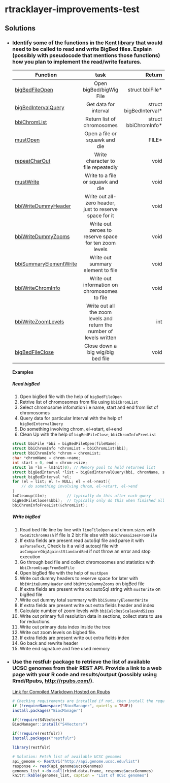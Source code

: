 # rtracklayer-improvements-test

## Solutions


- ### Identify some of the functions in the [Kent library](https://github.com/ucscGenomeBrowser/kent/tree/master/src/lib) that would need to be called to read and write BigBed files. Explain (possibly with pseudocode that mentions those functions) how you plan to implement the read/write features.

    | Function |task       | Return  |
    | ------------- |:-------------:| -----:|
    | [bigBedFileOpen](https://github.com/ucscGenomeBrowser/kent/blob/981a56e061a1e3e9a54904f09eb17832151d20be/src/lib/bigBed.c#L23)|Open bigBed/bigWig File|struct bbiFile*|
    |[bigBedIntervalQuery](https://github.com/ucscGenomeBrowser/kent/blob/0ca4edff9bd7aefe16d3af95d137f61576539929/src/lib/bigBed.c#L35)|Get data for interval|struct bigBedInterval*|
    |[bbiChromList](https://github.com/ucscGenomeBrowser/kent/blob/0ca4edff9bd7aefe16d3af95d137f61576539929/src/lib/bbiRead.c#L219)|Return list of chromosomes|struct bbiChromInfo*|
    |[mustOpen](https://github.com/ucscGenomeBrowser/kent/blob/0ca4edff9bd7aefe16d3af95d137f61576539929/src/lib/common.c#L2587)|Open a file or squawk and die|FILE*|
    |[repeatCharOut](https://github.com/ucscGenomeBrowser/kent/blob/0ca4edff9bd7aefe16d3af95d137f61576539929/src/lib/common.c#L2347)|Write character to file repeatedly|void|
    |[mustWrite](https://github.com/ucscGenomeBrowser/kent/blob/0ca4edff9bd7aefe16d3af95d137f61576539929/src/lib/common.c#L2613)|Write to a file or squawk and die|void|
    |[bbiWriteDummyHeader](https://github.com/ucscGenomeBrowser/kent/blob/0ca4edff9bd7aefe16d3af95d137f61576539929/src/lib/bbiWrite.c#L18)|Write out all-zero header, just to reserve space for it|void|
    |[bbiWriteDummyZooms](https://github.com/ucscGenomeBrowser/kent/blob/0ca4edff9bd7aefe16d3af95d137f61576539929/src/lib/bbiWrite.c#L24)|Write out zeroes to reserve space for ten zoom levels|void|
    |[bbiSummaryElementWrite](https://github.com/ucscGenomeBrowser/kent/blob/0ca4edff9bd7aefe16d3af95d137f61576539929/src/lib/bbiWrite.c#L30)|Write out summary element to file|void|
    |[bbiWriteChromInfo](https://github.com/ucscGenomeBrowser/kent/blob/0ca4edff9bd7aefe16d3af95d137f61576539929/src/lib/bbiWrite.c#L50)|Write out information on chromosomes to file|void|
    |[bbiWriteZoomLevels](https://github.com/ucscGenomeBrowser/kent/blob/0ca4edff9bd7aefe16d3af95d137f61576539929/src/lib/bbiWrite.c#L283)|Write out all the zoom levels and return the number of levels written|int|
    |[bigBedFileClose](https://github.com/ucscGenomeBrowser/kent/blob/0ca4edff9bd7aefe16d3af95d137f61576539929/src/inc/bigBed.h#L62)|Close down a big wig/big bed file|void|
    #### Examples
    ##### Read bigBed
    1. Open bigBed file with the help of `bigBedFileOpen`
    2. Retrive list of chromosomes from file using `bbiChromList`
    3. Select chromosome infomation i.e name, start and end from list of chromosomes
    4. Query data for particular Interval with the help of `bigBedIntervalQuery`
    5. Do something involving chrom, el->start, el->end
    6. Clean Up with the help of `bigBedFileClose`, `bbiChromInfoFreeList`
    ```C
    struct bbiFile *bbi = bigBedFileOpen(fileName);
    struct bbiChromInfo *chromList = bbiChromList(bbi);
    struct bbiChromInfo *chrom = chromList;
    char *chromName = chrom->name;
    int start = 0, end = chrom->size;
    struct lm *lm = lmInit(0); // Memory pool to hold returned list
    struct bigBedInterval *list = bigBedIntervalQuery(bbi, chromName, start, end, 0, lm);
    struct bigBedInterval *el;
    for (el = list; el != NULL; el = el->next){
        // do something involving chrom, el->start, el->end
    }
    lmCleanup(&lm);         // typically do this after each query
    bigBedFileClose(&bbi);  // typically only do this when finished all queries
    bbiChromInfoFreeList(&chromList);
    ```
    
    ##### Write bigBed
    1. Read bed file line by line with `lineFileOpen` and chrom.sizes with `twoBitChromHash` if file is 2 bit file else with `bbiChromSizesFromFile`
    2. If extra fields are present read autoSql file and parse it with `asParseText`, Check Is it a valid autosql file with `asCompareObjAgainstStandardBed` if not throw an error and stop execution 
    3. Go through bed file and collect chromosomes and statistics with `bbiChromUsageFromBedFile`
    4. Open bigBed file with the help of `mustOpen`
    5. Write out dummy headers to reserve space for later with `bbiWriteDummyHeader` and `bbiWriteDummyZooms` on bigBed file
    6. If extra fields are present write out autoSql string with `mustWrite` on bigBed file
    7. Write out dummy total summary with `bbiSummaryElementWrite`
    8. If extra fields are present write out extra fields header and index
    9. Calculate number of zoom levels with `bbiCalcResScalesAndSizes`
    10. Write out primary full resolution data in sections, collect stats to use for reductions.
    11. Write out primary data index inside the tree
    12. Write out zoom levels on bigbed file.
    13. If extra fields are present write out extra fields index
    14. Go back and rewrite header 
    15. Write end signature and free used memory



- ### Use the restfulr package to retrieve the list of available UCSC genomes from their REST API. Provide a link to a web page with your R code and results/output (possibly using Rmd/Rpubs, http://rpubs.com/).
    
    [Link for Compiled Markdown Hosted on Rpubs](http://rpubs.com/sanchit-saini/ucsc_genomes_list)
    ```R
    # Checking requirements are installed if not, then install the required packages
    if (!requireNamespace("BiocManager", quietly = TRUE))
    install.packages("BiocManager")

    if(!require(S4Vectors))
    BiocManager::install("S4Vectors")
    
    if(!require(restfulr))
    install.packages("restfulr")
  
    library(restfulr)
    
    # Solution: Fetch list of available UCSC genomes 
    api_genome <- RestUri("http://api.genome.ucsc.edu/list")
    response <- read(api_genome$ucscGenomes)
    genomes_list <-do.call(rbind.data.frame, response$ucscGenomes)
    knitr::kable(genomes_list, caption = "List of UCSC genomes")
    ```
